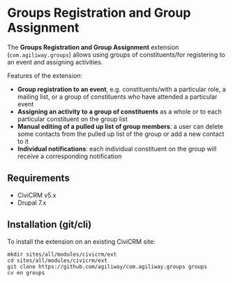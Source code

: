 # Groups Registration and Group Assignment 

The **Groups Registration and Group Assignment** extension (`com.agiliway.groups`) allows using groups of constituents/for registering to an event and assigning activities.

Features of the extension: 
* **Group registration to an event**, e.g. constituents/with a particular role, a mailing list, or a group of constituents who have attended a particular event
* **Assigning an activity to a group of constituents** as a whole or to each particular constituent on the group list
* **Manual editing of a pulled up list of group members**: a user can delete some contacts from the pulled up  list of the group or add a new contact to it
* **Individual notifications**: each individual constituent on the group will receive a corresponding notification

## Requirements

 * CiviCRM v5.x
 * Drupal 7.x

## Installation (git/cli)
 
To install the extension on an existing CiviCRM site:
```
mkdir sites/all/modules/civicrm/ext
cd sites/all/modules/civicrm/ext
git clone https://github.com/agiliway/com.agiliway.groups groups
cv en groups
```
